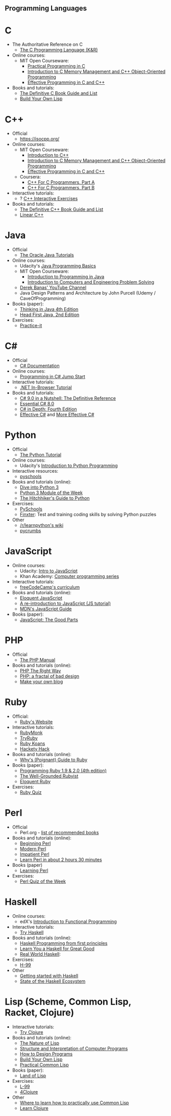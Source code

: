 ## Programming Languages

# C
- The Authoritative Reference on C 
    - [The C Programming Language (K&R)][c-c-lang]  
- Online courses:
    - MIT Open Courseware:
        - [Practical Programming in C][c-mit-practical]
        - [Introduction to C Memory Management and C++ Object-Oriented Programming][c-mit-intro]  
        - [Effective Programming in C and C++][c-mit-effective]  
- Books and tutorials:
    - [The Definitive C Book Guide and List][c-so-definitive]  
    - [Build Your Own Lisp][c-lisp]  

[c-mit-practical]: http://ocw.mit.edu/courses/electrical-engineering-and-computer-science/6-087-practical-programming-in-c-january-iap-2010/
[c-mit-intro]: http://ocw.mit.edu/courses/electrical-engineering-and-computer-science/6-088-introduction-to-c-memory-management-and-c-object-oriented-programming-january-iap-2010/
[c-mit-effective]: http://ocw.mit.edu/courses/electrical-engineering-and-computer-science/6-s096-effective-programming-in-c-and-c-january-iap-2014/
[c-c-lang]: http://www.amazon.com/C-Programming-Language-2nd-Edition/dp/0131103628/
[c-so-definitive]: http://stackoverflow.com/questions/562303/the-definitive-c-book-guide-and-list
[c-lisp]: http://www.buildyourownlisp.com/

# C++
- Official
    - https://isocpp.org/
- Online courses:
    - MIT Open Courseware:
        - [Introduction to C++][cpp-mit-intro]
        - [Introduction to C Memory Management and C++ Object-Oriented Programming][cpp-mit-intro-2]  
        - [Effective Programming in C and C++][cpp-mit-effective]
    - Coursera:
        - [C++ For C Programmers, Part A](https://www.coursera.org/learn/c-plus-plus-a) 
        - [C++ For C Programmers, Part B](https://www.coursera.org/learn/c-plus-plus-b) 
- Interactive tutorials:
    - ? [C++ Interactive Exercises][cpp-interactive]  
- Books and tutorials:
    - [The Definitive C++ Book Guide and List][cpp-so-definitive]   
    - [Linear C++](https://github.com/jesyspa/linear-cpp)

[cpp-mit-intro]: http://ocw.mit.edu/courses/electrical-engineering-and-computer-science/6-096-introduction-to-c-january-iap-2011/
[cpp-mit-intro-2]: http://ocw.mit.edu/courses/electrical-engineering-and-computer-science/6-088-introduction-to-c-memory-management-and-c-object-oriented-programming-january-iap-2010/
[cpp-mit-effective]: http://ocw.mit.edu/courses/electrical-engineering-and-computer-science/6-s096-effective-programming-in-c-and-c-january-iap-2014/
[cpp-interactive]: http://nova.umuc.edu/~jarc/sdsd/
[cpp-so-definitive]: http://stackoverflow.com/questions/388242/the-definitive-c-book-guide-and-list

# Java
- Official
    - [The Oracle Java Tutorials](http://docs.oracle.com/javase/tutorial/)
- Online courses:
    - Udacity's [Java Programming Basics](https://www.udacity.com/course/java-programming-basics--ud282)  
    - MIT Open Courseware:
        - [Introduction to Programming in Java][java-mit-intro-to-prog]
        - [Introduction to Computers and Engineering Problem Solving][java-mit-intro-to-computers]
    - [Derek Banas' YouTube Channel](http://www.youtube.com/user/derekbanas/)
    - Java Design Patterns and Architecture by John Purcell (Udemy / CaveOfProgramming)
- Books (paper):
    - [Thinking in Java 4th Edition][java-thinking] 
    - [Head First Java, 2nd Edition][java-head]  
- Exercises: 
    - [Practice-it][java-practice-it]  
    
[java-mit-intro-to-prog]: http://ocw.mit.edu/courses/electrical-engineering-and-computer-science/6-092-introduction-to-programming-in-java-january-iap-2010/index.htm
[java-mit-intro-to-computers]: https://ocw.mit.edu/courses/civil-and-environmental-engineering/1-00-introduction-to-computers-and-engineering-problem-solving-spring-2012/
[java-thinking]: https://www.amazon.com/Thinking-Java-4th-Bruce-Eckel/dp/0131872486/
[java-head]: http://www.amazon.com/Head-First-Java-2nd-Edition/dp/0596009208/
[java-practice-it]: http://practiceit.cs.washington.edu/

# C#
- Official
    - [C# Documentation](https://docs.microsoft.com/en-us/dotnet/csharp/)
- Online courses: 
    - [Programming in C# Jump Start][csharp-jump-start]  
- Interactive tutorials:
    - [.NET In-Browser Tutorial](https://dotnet.microsoft.com/learn/dotnet/in-browser-tutorial/1)
- Books and tutorials:
    - [C# 9.0 in a Nutshell: The Definitive Reference](https://www.amazon.com/C-9-0-Nutshell-Definitive-Reference-dp-1098100964/dp/1098100964/)
    - [Essential C# 8.0][csharp-essential-book]  
    - [C# in Depth: Fourth Edition][csharp-in-depth]  
    - [Effective C#][csharp-effective] and [More Effective C#][csharp-more-effective]  

[csharp-jump-start]: https://channel9.msdn.com/Series/Programming-in-C-Jump-Start
[csharp-essential-book]: https://www.amazon.com/Essential-8-0-Addison-Wesley-Microsoft-Technology/dp/0135972264/
[csharp-in-depth]: https://www.amazon.com/C-Depth-Jon-Skeet-dp-1617294535/dp/1617294535
[csharp-effective]: https://www.amazon.com/Effective-Covers-Content-Update-Program/dp/0672337878
[csharp-more-effective]: https://www.amazon.com/More-Effective-Specific-Software-Development/dp/0672337886

# Python
- Official
    - [The Python Tutorial][python-official-3]
- Online courses: 
    - Udacity's [Introduction to Python Programming][python-udacity]  
- Interactive resources:
    - [pyschools](http://pyschools.com/)
- Books and tutorials (online):
    - [Dive into Python 3][python-dive]
    - [Python 3 Module of the Week][pymotw-3]
    - [The Hitchhiker's Guide to Python][python-hitchhiker]
- Exercises:
    - [PySchools][python-pyschools]
    - [Finxter](https://app.finxter.com/learn/computer/science/): Test and training coding skills by solving Python puzzles
- Other
    - [/r/learnpython's wiki](https://www.reddit.com/r/learnpython/wiki/index/)
    - [pycrumbs][python-pycrumbs]

[python-official-3]: https://docs.python.org/3/tutorial/
[python-udacity]: https://www.udacity.com/course/introduction-to-python--ud1110
[python-dive]: http://www.diveintopython3.net/
[python-hitchhiker]: https://docs.python-guide.org/
[python-pycrumbs]: https://github.com/kirang89/pycrumbs
[python-import]: http://importpython.com/books/
[python-pyschools]: http://www.pyschools.com/
[pymotw-3]: http://pymotw.com/

# JavaScript
- Online courses:
    - Udacity: [Intro to JavaScript](https://www.udacity.com/course/intro-to-javascript--ud803)  
    - Khan Academy: [Computer programming series][webdev-khan]
- Interactive tutorials:
    - [freeCodeCamp's curriculum][webdev-freecodecamp-curriculum] 
- Books and tutorials (online):
    - [Eloquent JavaScript][webdev-eloquent] 
    - [A re-introduction to JavaScript (JS tutorial)][webdev-js-reintroduction]
    - [MDN's JavaScript Guide](https://developer.mozilla.org/en-US/docs/Web/JavaScript/Guide)
- Books (paper):
    - [JavaScript: The Good Parts][webdev-the-good-parts]  

[webdev-khan]: https://www.khanacademy.org/computing/computer-programming
[webdev-freecodecamp-curriculum]: https://www.freecodecamp.com/
[webdev-eloquent]: http://eloquentjavascript.net/
[webdev-js-reintroduction]: https://developer.mozilla.org/en-US/docs/Web/JavaScript/A_re-introduction_to_JavaScript
[webdev-the-good-parts]: http://www.amazon.com/gp/product/0596517742  

# PHP
- Official
    - [The PHP Manual][php-manual]
- Books and tutorials (online):
    - [PHP The Right Way][php-right-way] 
    - [PHP: a fractal of bad design][php-fractal] 
    - [Make your own blog](http://ilovephp.jondh.me.uk/)

[php-fractal]: http://eev.ee/blog/2012/04/09/php-a-fractal-of-bad-design/
[php-manual]: https://www.php.net/docs.php
[php-right-way]: http://www.phptherightway.com/

# Ruby
- Official:
    - [Ruby's Website](https://www.ruby-lang.org)
- Interactive tutorials:
    - [RubyMonk][ruby-rubymonk]  
    - [TryRuby][ruby-try]  
    - [Ruby Koans][ruby-learn] 
    - [Hackety Hack](https://github.com/hacketyhack/hacketyhack) 
- Books and tutorials (online):
    - [Why's (Poignant) Guide to Ruby][ruby-poignant] 
- Books (paper):
    - [Programming Ruby 1.9 & 2.0 (4th edition)](https://pragprog.com/titles/ruby4/programming-ruby-1-9-2-0-4th-edition/)
    - [The Well-Grounded Rubyist][ruby-grounded]  
    - [Eloquent Ruby][ruby-eloquent]
- Exercises:
    - [Ruby Quiz][ruby-quiz]

[ruby-rubymonk]: http://rubymonk.com/
[ruby-try]: https://try.ruby-lang.org
[ruby-learn]: http://rubykoans.com/
[ruby-poignant]: https://poignant.guide/
[ruby-grounded]: http://www.amazon.com/The-Well-Grounded-Rubyist-David-Black/dp/1933988657
[ruby-eloquent]: http://www.amazon.com/Eloquent-Ruby-Addison-Wesley-Professional-Series/dp/0321584104
[ruby-quiz]: http://rubyquiz.com/

# Perl
- Official
    - Perl.org - [list of recommended books][perl-books]
- Books and tutorials (online):
    - [Beginning Perl][perl-beginning]  
    - [Modern Perl][perl-modern]  
    - [Impatient Perl][perl-impatient]  
    - [Learn Perl in about 2 hours 30 minutes][perl-230]  
- Books (paper)
    - [Learning Perl][perl-learning]  
- Exercises:
    - [Perl Quiz of the Week][perl-qotw]  
   
[perl-beginning]: http://www.perl.org/books/beginning-perl/
[perl-modern]: http://modernperlbooks.com/books/modern_perl_2014/
[perl-impatient]: http://www.perl.org/books/impatient-perl/
[perl-230]: http://qntm.org/perl
[perl-books]: http://www.perl.org/books/library.html
[perl-learning]: https://www.amazon.com/Learning-Perl-Making-Things-Possible-dp-1492094951/dp/1492094951
[perl-qotw]: http://perl.plover.com/qotw/

# Haskell
- Online courses:
    - edX's [Introduction to Functional Programming][haskell-intro-func]  
- Interactive tutorials:
    - [Try Haskell][haskell-try]  
- Books and tutorials (online): 
    - [Haskell Programming from first principles][haskell-first-principles]  
    - [Learn You a Haskell for Great Good][haskell-great-good]  
    - [Real World Haskell][haskell-real-world]:   
- Exercises:
    - [H-99][haskell-h-99]
- Other
    - [Getting started with Haskell][haskell-getting-started] 
    - [State of the Haskell Ecosystem][haskell-ecosystem]
  
[haskell-intro-func]: https://www.edx.org/course/introduction-to-functional-programming
[haskell-try]: http://tryhaskell.org/
[haskell-getting-started]: http://stackoverflow.com/a/1016986/646543
[haskell-first-principles]: http://haskellbook.com/
[haskell-great-good]: http://learnyouahaskell.com/
[haskell-real-world]: http://book.realworldhaskell.org/
[haskell-ecosystem]: https://github.com/Gabriel439/post-rfc/blob/master/sotu.md
[haskell-h-99]: http://haskell.org/haskellwiki/H-99:_Ninety-Nine_Haskell_Problems
    
# Lisp (Scheme, Common Lisp, Racket, Clojure)
- Interactive tutorials:
    - [Try Clojure][lisp-try-clojure]  
- Books and tutorials (online):
    - [The Nature of Lisp][lisp-nature] 
    - [Structure and Interpretation of Computer Programs][lisp-sicp]  
    - [How to Design Programs][lisp-htdp]  
    - [Build Your Own Lisp][lisp-build]  
    - [Practical Common Lisp][lisp-practical]   
- Books (paper):
    - [Land of Lisp][lisp-land]  
- Exercises:
    - [L-99][lisp-l99]  
    - [4Clojure][lisp-4clojure]
- Other
    - [Where to learn how to practically use Common Lisp][lisp-learn-practical]  
    - [Learn Clojure][lisp-learn-clojure] 
  
[lisp-try-clojure]: http://www.tryclj.com/
[lisp-nature]: http://www.defmacro.org/ramblings/lisp.html
[lisp-sicp]: http://mitpress.mit.edu/sicp/
[lisp-htdp]: http://htdp.org/
[lisp-build]: http://www.buildyourownlisp.com/
[lisp-practical]: http://www.gigamonkeys.com/book/
[lisp-learn-practical]: http://stackoverflow.com/q/7224823/646543
[lisp-learn-clojure]: http://learn-clojure.com/
[lisp-land]: http://www.amazon.com/Land-Lisp-Learn-Program-Game/dp/1593272812
[lisp-l99]: http://www.ic.unicamp.br/~meidanis/courses/mc336/2006s2/funcional/L-99_Ninety-Nine_Lisp_Problems.html
[lisp-4clojure]: http://4clojure.com
